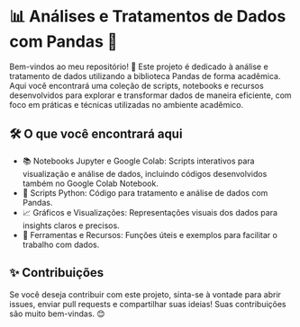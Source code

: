 # 📊 Análises e Tratamentos de Dados com Pandas 🚀

Bem-vindos ao meu repositório! 🎉 Este projeto é dedicado à análise e tratamento de dados utilizando a biblioteca Pandas de forma acadêmica. Aqui você encontrará uma coleção de scripts, notebooks e recursos desenvolvidos para explorar e transformar dados de maneira eficiente, com foco em práticas e técnicas utilizadas no ambiente acadêmico.

## 🛠️ O que você encontrará aqui <br>
* 📚 Notebooks Jupyter e Google Colab: Scripts interativos para visualização e análise de dados, incluindo códigos desenvolvidos também no Google Colab Notebook.
*  📝 Scripts Python: Código para tratamento e análise de dados com Pandas.
* 📈 Gráficos e Visualizações: Representações visuais dos dados para insights claros e precisos.
*  🔧 Ferramentas e Recursos: Funções úteis e exemplos para facilitar o trabalho com dados.

  ## ✨ Contribuições

  Se você deseja contribuir com este projeto, sinta-se à vontade para abrir issues, enviar pull requests e compartilhar suas ideias! Suas contribuições são muito bem-vindas. 😊


